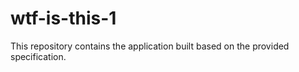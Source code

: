 # wtf-is-this-1

This repository contains the application built based on the provided specification.